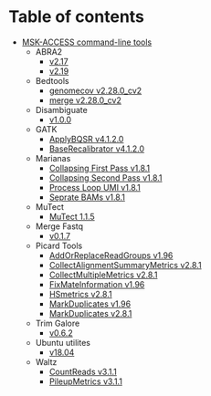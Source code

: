 # Table of contents

* [MSK-ACCESS command-line tools](README.md)
  * ABRA2
    * [v2.17](../abra2_2.17/README.md)
	* [v2.19](../abra2_2.19/README.md)
  * Bedtools
	* [genomecov v2.28.0_cv2](../bedtools_genomecov_v2.28.0_cv2/README.md)
	* [merge v2.28.0_cv2](../bedtools_merge_v2.28.0_cv2/README.md)
  * Disambiguate
    * [v1.0.0](../disambiguate_1.0.0/README.md)
  * GATK
    * [ApplyBQSR v4.1.2.0](../gatk_ApplyBQSR_4.1.2.0/README.md)
    * [BaseRecalibrator v4.1.2.0](../gatk_BaseRecalibrator_4.1.2.0/README.md)
  * Marianas
    * [Collapsing First Pass v1.8.1](../marianas_collapsing_first_pass_1.8.1/README.md)
    * [Collapsing Second Pass v1.8.1](../marianas_collapsing_second_pass_1.8.1/README.md)
    * [Process Loop UMI v1.8.1](../marianas_process_loop_umi_1.8.1/README.md)
    * [Seprate BAMs v1.8.1](../marianas_separate_bams_1.8.1/README.md)
  * MuTect
    * [MuTect 1.1.5](../mutect_1.1.5/README.md)
  * Merge Fastq
    * [v0.1.7](../merge_fastq_0.1.7/README.md)
  * Picard Tools 
    * [AddOrReplaceReadGroups v1.96](../picard_add_or_replace_read_groups_1.96/README.md)
    * [CollectAlignmentSummaryMetrics v2.8.1](../picard_collect_alignment_summary_metrics_2.8.1/README.md)
    * [CollectMultipleMetrics v2.8.1](../picard_collectmultiplemetric_2.8.1/README.md)
    * [FixMateInformation v1.96](../picard_fix_mate_information_1.96/README.md)
    * [HSmetrics v2.8.1](../picard_hsmetrics_2.8.1/README.md)
    * [MarkDuplicates v1.96](../picard_mark_duplicates_1.96/README.md)
    * [MarkDuplicates v2.8.1](../picard_mark_duplicates_2.8.1/README.md)
  * Trim Galore
    * [v0.6.2](../trim_galore_0.6.2/README.md)
  * Ubuntu utilites
    * [v18.04](../utilities_ubuntu_18.04/README.md)
  * Waltz
    * [CountReads v3.1.1](../waltz_count_reads_3.1.1/README.md)
    * [PileupMetrics v3.1.1](../waltz_pileupmatrices_3.1.1/README.md)
